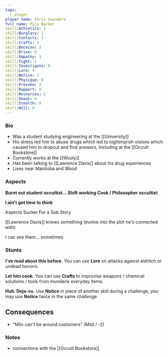 ```yaml
---
tags:
  - player
player name: Chris Saunders
full name: Milo Barker
skill:Athletics: 1
skill:Burglary: 1
skill:Contacts: 2
skill:Crafts: 3
skill:Deceive: 2
skill:Drive: 0
skill:Empathy: 1
skill:Fight: 1
skill:Investigate: 0
skill:Lore: 4
skill:Notice: 3
skill:Physique: 0
skill:Provoke: 2
skill:Rapport: 0
skill:Resources: 2
skill:Shoot: 0
skill:Stealth: 0
skill:Will: 0
---
```

### Bio 

- Was a student studying engineering at the [[University]]
- His stress led him to abuse drugs which led to nightmarish visions which caused him to dropout and find answers, including at the [[Occult Bookstore]]
- Currently works at the [[Wooly]]
- Has been talking to [[Lawrence Davis]] about his drug experiences
- Lives near Manitoba and Wood

### Aspects

**Burnt out student occultist... Shift working Cook / Philosopher occultist**

**I ain't got time to think**

Aspects Sucker For a Sob Story

[[Lawrence Davis]] knows something (evolve into the plot he's connected with)

I can see them... sometimes

### Stunts  

**I've read about this before.** You can use **Lore** on attacks against eldritch or undead horrors.

**Let him cook.** You can use **Crafts** to improvise weapons / chemical solutions / tools from mundane everyday items.

**Huh. Deja-vu**. Use **Notice** in place of another skill during a challenge, you may use **Notice** twice in the same challenge

## Consequences
- "Milo can't be around customers" (Mild / -2)
### Notes

- connections with the [[Occult Bookstore]]